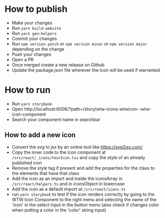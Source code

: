 # How to publish

- Make your changes
- Run `yarn build-website`
- Run `yarn gen:helpers`
- Commit your changes
- Run `npm version patch` or `npm version minor` or `npm version major` depending on the change
- Push your changes
- Open a PR
- Once merged create a new release on Github
- Update the package.json file wherever the icon will be used if warranted

# How to run
- Run `yarn storybook` 
- Open http://localhost:6006/?path=/story/wtw-icons-wtwicon--wtw-icon-component
- Search your component name in searchbar


## How to add a new icon

- Convert the svg to jsx by an online tool like https://svg2jsx.com/
- Copy the inner code to the icon component at `/src/react/_icons/YourIcon.tsx` and copy the style of an already published icon
- Remove the style tag if present and add the properties for the class to the elements that have that class
- Add the icon as an import and inside the iconsArray in `/src/react/helpers.ts` and in iconsObject in lowercase
- Add the icon as a default import at `/src/react/icons.ts` 
- run `yarn storybook` to test if the icon renders correctly by going to the WTW Icon Component to the right menu and selecting the name of the 'icon' in the select input in the button menu (also check if changes color when putting a color in the 'color' string input)
